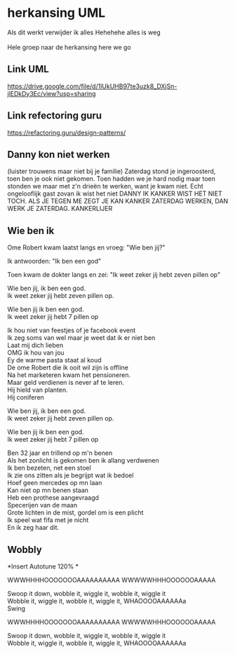 # herkansing UML

Als dit werkt verwijder ik alles
Hehehehe alles is weg\
[](cant-prove-it.jpg)\
Hele groep naar de herkansing here we go

## Link UML

https://drive.google.com/file/d/1lUkUHB97te3uzk8_DXjSn-jlEDkDy3Ec/view?usp=sharing 

## Link refectoring guru

https://refactoring.guru/design-patterns/ 


## Danny kon niet werken
(luister trouwens maar niet bij je familie)
Zaterdag stond je ingeroosterd, toen ben je ook niet gekomen. 
Toen hadden we je hard nodig maar toen stonden we maar met z'n drieën te werken, want je kwam niet. Echt ongelooflijk gast zovan ik wist het niet DANNY IK KANKER WIST HET NIET TOCH. ALS JE TEGEN ME ZEGT JE KAN KANKER ZATERDAG WERKEN, DAN WERK JE ZATERDAG. KANKERLIJER

## Wie ben ik
Ome Robert kwam laatst langs en vroeg: "Wie ben jij?"

Ik antwoorden: "Ik ben een god"

Toen kwam de dokter langs en zei: "Ik weet zeker jij hebt zeven pillen op"

Wie ben jij, ik ben een god.\
Ik weet zeker jij hebt zeven pillen op.

Wie ben jij ik ben een god.\
Ik weet zeker jij hebt 7 pillen op

Ik hou niet van feestjes of je facebook event\
Ik zeg soms van wel maar je weet dat ik er niet ben\
Laat mij dich lieben\
OMG ik hou van jou\
Ey de warme pasta staat al koud\
De ome Robert die ik ooit wil zijn is offline\
Na het marketeren kwam het pensioneren.\
Maar geld verdienen is never af te leren.\
Hij hield van planten.\
Hij coniferen

Wie ben jij, ik ben een god.\
Ik weet zeker jij hebt zeven pillen op.

Wie ben jij ik ben een god.\
Ik weet zeker jij hebt 7 pillen op

Ben 32 jaar en trillend op m'n benen\
Als het zonlicht is gekomen ben ik allang verdwenen\
Ik ben bezeten, net een stoel\
Ik zie ons zitten als je begrijpt wat ik bedoel\
Hoef geen mercedes op mn laan\
Kan niet op mn benen staan\
Heb een prothese aangevraagd\
Specerijen van de maan\
Grote lichten in de mist, gordel om is een plicht\
Ik speel wat fifa met je nicht\
En ik zeg haar dit.

## Wobbly
*Insert Autotune 120% *

WWWHHHHOOOOOOOAAAAAAAAAA
WWWWWHHHOOOOOOAAAAA

Swoop it down, wobble it, wiggle it, wobble it, wiggle it\
Wobble it, wiggle it, wobble it, wiggle it, WHAOOOOAAAAAAa\
Swing

WWWHHHHOOOOOOOAAAAAAAAAA
WWWWWHHHOOOOOOAAAAA

Swoop it down, wobble it, wiggle it, wobble it, wiggle it\
Wobble it, wiggle it, wobble it, wiggle it, WHAOOOOAAAAAAa